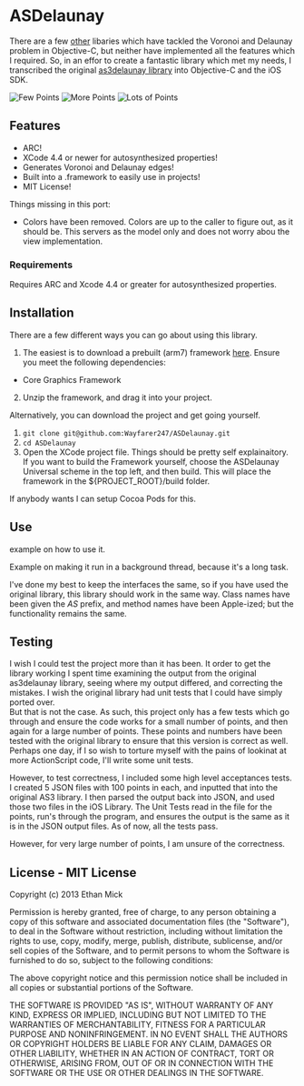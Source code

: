 # ASDelaunay #

There are a few [other](https://github.com/czgarrett/delaunay-ios) libaries which have tackled the Voronoi and Delaunay problem in Objective-C, but neither have implemented all the features which I required. So, in an effor to create a fantastic library which met my needs, I transcribed the original [as3delaunay library](http://nodename.github.com/as3delaunay/) into Objective-C and the iOS SDK.

![Few Points](http://f.cl.ly/items/3R1Q0A0K0r21333u3S3i/Screen%20Shot%202013-03-27%20at%2010.53.44%20PM.png)
![More Points](http://f.cl.ly/items/2V0W3w0O2j192r1U0K3a/Screen%20Shot%202013-03-27%20at%2010.53.15%20PM.png)
![Lots of Points](http://f.cl.ly/items/0o301S2w0M3s2a1f2L23/Screen%20Shot%202013-03-27%20at%2010.54.37%20PM.png)

## Features ##

* ARC!
* XCode 4.4 or newer for autosynthesized properties!
* Generates Voronoi and Delaunay edges!
* Built into a .framework to easily use in projects!
* MIT License!

Things missing in this port:
 * Colors have been removed. Colors are up to the caller to figure out, as it should be. This servers as the model only and does not worry abou the view implementation.


### Requirements ###
Requires ARC and Xcode 4.4 or greater for autosynthesized properties.

## Installation ##

There are a few different ways you can go about using this library.

1. The easiest is to download a prebuilt (arm7) framework [here](http://cl.ly/0B2R363p280X). Ensure you meet the following dependencies:
 * Core Graphics Framework
2. Unzip the framework, and drag it into your project.

Alternatively, you can download the project and get going yourself.
1. `git clone git@github.com:Wayfarer247/ASDelaunay.git`
2. `cd ASDelaunay`
3. Open the XCode project file. Things should be pretty self explainaitory. If you want to build the Framework yourself, choose the ASDelaunay Universal scheme in the top left, and then build. This will place the framework in the ${PROJECT_ROOT}/build folder.

If anybody wants I can setup Cocoa Pods for this.


## Use ##

example on how to use it.

Example on making it run in a background thread, because it's a long task.

I've done my best to keep the interfaces the same, so if you have used the original library, this library should work in the same way. Class names have been given the *AS* prefix, and method names have been Apple-ized; but the functionality remains the same.

## Testing ##
I wish I could test the project more than it has been. It order to get the library working I spent time examining the output from the original as3delaunay library, seeing where my output differed, and correcting the mistakes. I wish the original library had unit tests that I could have simply ported over.  
But that is not the case. As such, this project only has a few tests which go through and ensure the code works for a small number of points, and then again for a large number of points. These points and numbers have been tested with the original library to ensure that this version is correct as well.  
Perhaps one day, if I so wish to torture myself with the pains of lookinat at more ActionScript code, I'll write some unit tests.

However, to test correctness, I included some high level acceptances tests. I created 5 JSON files with 100 points in each, and inputted that into the original AS3 library. I then parsed the output back into JSON, and used those two files in the iOS Library. The Unit Tests read in the file for the points, run's through the program, and ensures the output is the same as it is in the JSON output files. As of now, all the tests pass.

However, for very large number of points, I am unsure of the correctness.

## License - MIT License ##

Copyright (c) 2013 Ethan Mick

Permission is hereby granted, free of charge, to any person obtaining a copy of this software and associated documentation files (the "Software"), to deal in the Software without restriction, including without limitation the rights to use, copy, modify, merge, publish, distribute, sublicense, and/or sell copies of the Software, and to permit persons to whom the Software is furnished to do so, subject to the following conditions:

The above copyright notice and this permission notice shall be included in all copies or substantial portions of the Software.

THE SOFTWARE IS PROVIDED "AS IS", WITHOUT WARRANTY OF ANY KIND, EXPRESS OR IMPLIED, INCLUDING BUT NOT LIMITED TO THE WARRANTIES OF MERCHANTABILITY, FITNESS FOR A PARTICULAR PURPOSE AND NONINFRINGEMENT. IN NO EVENT SHALL THE AUTHORS OR COPYRIGHT HOLDERS BE LIABLE FOR ANY CLAIM, DAMAGES OR OTHER LIABILITY, WHETHER IN AN ACTION OF CONTRACT, TORT OR OTHERWISE, ARISING FROM, OUT OF OR IN CONNECTION WITH THE SOFTWARE OR THE USE OR OTHER DEALINGS IN THE SOFTWARE.
